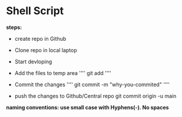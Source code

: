 # Shell Script 

**steps:**
* create repo in Github 
* Clone repo in local laptop 
* Start devloping 
* Add the files to temp area 
''''
git add <file-name> 
''''

* Commit the changes 
''''
git commit -m "why-you-commited" 
''''

* push the changes to Github/Central repo 
  git commit origin -u main  

**naming conventions:  use small case with Hyphens(-). No spaces** 

